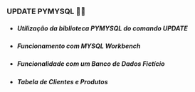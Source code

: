 ### UPDATE PYMYSQL :dolphin::snake:

- ##### Utilização da biblioteca PYMYSQL do comando UPDATE

- ##### Funcionamento com MYSQL Workbench

- ##### Funcionalidade com um Banco de Dados Fictício 

- ##### Tabela de Clientes e Produtos